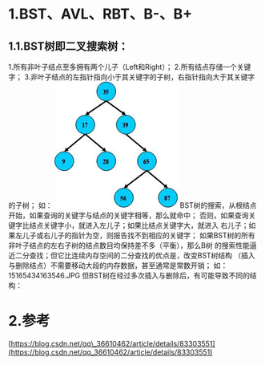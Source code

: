 # 1.BST、AVL、RBT、B-、B+
## 1.1.**BST树**即二叉搜索树：
1.所有非叶子结点至多拥有两个儿子（Left和Right）；
2.所有结点存储一个关键字；
3.非叶子结点的左指针指向小于其关键字的子树，右指针指向大于其关键字的子树；
如：
![](/static/image/454774631643454343.JPG)
BST树的搜索，从根结点开始，如果查询的关键字与结点的关键字相等，那么就命中；
否则，如果查询关键字比结点关键字小，就进入左儿子；如果比结点关键字大，就进入
右儿子；如果左儿子或右儿子的指针为空，则报告找不到相应的关键字；
如果BST树的所有非叶子结点的左右子树的结点数目均保持差不多（平衡），那么B树
的搜索性能逼近二分查找；但它比连续内存空间的二分查找的优点是，改变BST树结构
（插入与删除结点）不需要移动大段的内存数据，甚至通常是常数开销；
如：
15165434163546.JPG
但BST树在经过多次插入与删除后，有可能导致不同的结构：

# 2.参考

[https://blog.csdn.net/qq\_36610462/article/details/83303551](https://blog.csdn.net/qq_36610462/article/details/83303551)

